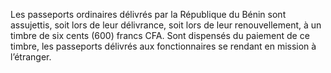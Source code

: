 Les  passeports  ordinaires  délivrés  par  la  République  du  Bénin  sont assujettis, soit lors de leur délivrance, soit lors de leur renouvellement, à un timbre de six cents (600) francs CFA.
Sont dispensés du paiement de ce timbre, les passeports délivrés aux fonctionnaires se rendant en mission à l’étranger.